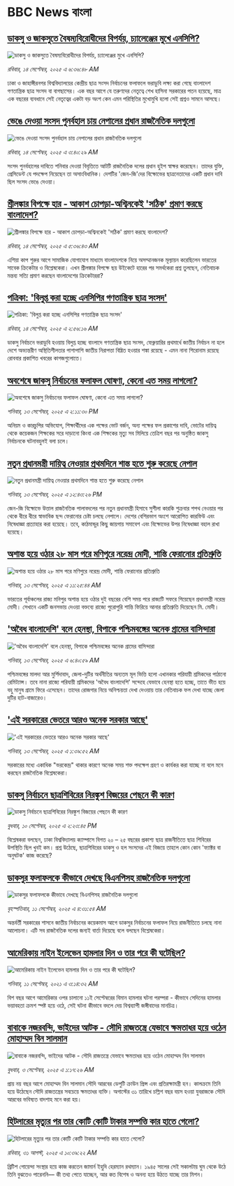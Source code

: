 # BBC News বাংলা## [ডাকসু ও জাকসুতে বৈষম্যবিরোধীদের বিপর্যয়, চ্যালেঞ্জের মুখে এনসিপি?](https://www.bbc.com/bengali/articles/czxw4lq0r4go?at_medium=RSS&at_campaign=rss?at_campaign=githubrss)![ডাকসু ও জাকসুতে বৈষম্যবিরোধীদের বিপর্যয়, চ্যালেঞ্জের মুখে এনসিপি?](https://ichef.bbci.co.uk/ace/ws/240/cpsprodpb/02dd/live/cd330220-90c3-11f0-9cf6-cbf3e73ce2b9.jpg)_রবিবার, ১৪ সেপ্টেম্বর, ২০২৫ এ ৬:৩৬:৪৮ AM_ঢাকা ও জাহাঙ্গীরনগর বিশ্ববিদ্যালয়ের কেন্দ্রীয় ছাত্র সংসদ নির্বাচনের ফলাফলে ভরাডুবি লক্ষ্য করা গেছে বাংলাদেশ গণতান্ত্রিক ছাত্র সংসদ বা বাগছাসের। এক বছর আগে যে তরুণদের নেতৃত্বে শেখ হাসিনা সরকারের পতন হয়েছে, মাত্র এক বছরের ব্যবধানে সেই নেতৃত্বের একটা বড় অংশ কেন এমন পরিস্থিতির মুখোমুখি হলো সেই প্রশ্নও সামনে আসছে।## [ভেঙে দেওয়া সংসদ পুনর্বহাল চায় নেপালের প্রধান রাজনৈতিক দলগুলো](https://www.bbc.com/bengali/articles/c8xr84v28ydo?at_medium=RSS&at_campaign=rss?at_campaign=githubrss)![ভেঙে দেওয়া সংসদ পুনর্বহাল চায় নেপালের প্রধান রাজনৈতিক দলগুলো](https://ichef.bbci.co.uk/ace/ws/240/cpsprodpb/c1d9/live/17f2e360-9115-11f0-9cf6-cbf3e73ce2b9.jpg)_রবিবার, ১৪ সেপ্টেম্বর, ২০২৫ এ ৩:৪০:২৯ AM_সংসদ পুনর্বহালের দাবিতে শনিবার দেওয়া বিবৃতিতে আটটি রাজনৈতিক দলের প্রধান হুইপ স্বাক্ষর করেছেন। তাদের যুক্তি, প্রেসিডেন্ট যে পদক্ষেপ নিয়েছেন তা অসাংবিধানিক। দেশটির 'জেন-জি'দের বিক্ষোভের ছাত্রনেতাদের একটি প্রধান দাবি ছিল সংসদ ভেঙে দেওয়া।## [শ্রীলঙ্কার বিপক্ষে হার - আকাশ চোপড়া-অশ্বিনকেই 'সঠিক' প্রমাণ করছে বাংলাদেশ?](https://www.bbc.com/bengali/articles/c7085wne5qzo?at_medium=RSS&at_campaign=rss?at_campaign=githubrss)![শ্রীলঙ্কার বিপক্ষে হার - আকাশ চোপড়া-অশ্বিনকেই 'সঠিক' প্রমাণ করছে বাংলাদেশ?](https://ichef.bbci.co.uk/ace/ws/240/cpsprodpb/0c59/live/aeb54f90-9129-11f0-97ae-b737def9a5d1.jpg)_রবিবার, ১৪ সেপ্টেম্বর, ২০২৫ এ ৫:৩৬:৪৩ AM_এশিয়া কাপ শুরুর আগে সামাজিক যোগাযোগ মাধ্যমে বাংলাদেশকে নিয়ে অসম্মানজনক মূল্যায়ন করেছিলেন ভারতের সাবেক ক্রিকেটার ও বিশ্লেষকেরা। এখন শ্রীলঙ্কার বিপক্ষে ছয়  উইকেটে হারের পর সমর্থকেরা প্রশ্ন তুলছেন, নেতিবাচক মন্তব্য সত্যি প্রমাণ করছেন বাংলাদেশের ক্রিকেটাররা?## [পত্রিকা: 'বিলুপ্ত করা হচ্ছে এনসিপির গণতান্ত্রিক ছাত্র সংসদ'](https://www.bbc.com/bengali/articles/cy0vyy8gn8eo?at_medium=RSS&at_campaign=rss?at_campaign=githubrss)![পত্রিকা: 'বিলুপ্ত করা হচ্ছে এনসিপির গণতান্ত্রিক ছাত্র সংসদ'](https://ichef.bbci.co.uk/ace/ws/240/cpsprodpb/372a/live/f8364e00-9113-11f0-9edc-994c7a4bf813.jpg)_রবিবার, ১৪ সেপ্টেম্বর, ২০২৫ এ ২:৫৬:১৬ AM_ডাকসু নির্বাচনে ভরাডুবি হওয়ায় বিলুপ্ত হচ্ছে বাংলাদে গণতান্ত্রিক ছাত্র সংসদ, ফেব্রুয়ারির প্রথমার্ধে জাতীয় নির্বাচন না হলে দেশে অভ্যন্তরীণ অস্থিতিশীলতার পাশাপাশি জাতীয় নিরাপত্তা বিঘ্নিত হওয়ার শঙ্কা রয়েছে - এমন নানা শিরোনাম রয়েছে রোববার প্রকাশিত খবরের কাগজগুলোতে।## [অবশেষে জাকসু নির্বাচনের ফলাফল ঘোষণা, কেনো এত সময় লাগলো?](https://www.bbc.com/bengali/articles/cgmz1rw7gwjo?at_medium=RSS&at_campaign=rss?at_campaign=githubrss)![অবশেষে জাকসু নির্বাচনের ফলাফল ঘোষণা, কেনো এত সময় লাগলো?](https://ichef.bbci.co.uk/ace/ws/240/cpsprodpb/cfa2/live/dd6631a0-909e-11f0-9501-e11accb9a258.jpg)_শনিবার, ১৩ সেপ্টেম্বর, ২০২৫ এ ২:১১:৩০ PM_অনিয়ম ও কারচুপির অভিযোগ, শিক্ষার্থীদের এক পক্ষের ভোট বর্জন, অন্য পক্ষের ফল প্রকাশের দাবি, ভোটের দায়িত্ব থেকে কয়েকজন শিক্ষকের সরে দাড়ানো কিংবা এক শিক্ষকের মৃত্যু সব মিলিয়ে তেত্রিশ বছর পর অনুষ্ঠিত জাকসু নির্বাচনকে ঘটনাবহুলই বলা চলে।## [নতুন প্রধানমন্ত্রী দায়িত্ব নেওয়ার প্রথমদিনে শান্ত হতে শুরু করেছে নেপাল](https://www.bbc.com/bengali/articles/c930kzrlywxo?at_medium=RSS&at_campaign=rss?at_campaign=githubrss)![নতুন প্রধানমন্ত্রী দায়িত্ব নেওয়ার প্রথমদিনে শান্ত হতে শুরু করেছে নেপাল](https://ichef.bbci.co.uk/ace/ws/240/cpsprodpb/94c5/live/723e58d0-9099-11f0-84c8-99de564f0440.jpg)_শনিবার, ১৩ সেপ্টেম্বর, ২০২৫ এ ১২:৪৩:২৬ PM_জেন-জি বিক্ষোভে উত্তাল রাজনৈতিক পালাবদলের পর নতুন প্রধানমন্ত্রী হিসাবে সুশীলা কারকি শুক্রবার শপথ নেওয়ার পর থেকে ধীরে ধীরে স্বাভাবিক ছন্দ ফেরানোর চেষ্টা চলছে নেপালে। দেশের বেশিরভাগ অংশে আরোপিত কারফিউ এবং নিষেধাজ্ঞা প্রত্যাহার করা হয়েছে। তবে, কাঠমান্ডুর কিছু জায়গায় সমাবেশ এবং বিক্ষোভের উপর নিষেধাজ্ঞা বহাল রাখা হয়েছে।## [অশান্ত হয়ে ওঠার ২৮ মাস পরে মণিপুরে নরেন্দ্র মোদী, শান্তি ফেরানোর প্রতিশ্রুতি ](https://www.bbc.com/bengali/articles/c7493p8z351o?at_medium=RSS&at_campaign=rss?at_campaign=githubrss)![অশান্ত হয়ে ওঠার ২৮ মাস পরে মণিপুরে নরেন্দ্র মোদী, শান্তি ফেরানোর প্রতিশ্রুতি ](https://ichef.bbci.co.uk/ace/ws/240/cpsprodpb/73c2/live/36a8f8f0-908c-11f0-b391-6936825093bd.jpg)_শনিবার, ১৩ সেপ্টেম্বর, ২০২৫ এ ১১:২৫:৪৪ AM_ভারতের পূর্বাঞ্চলের রাজ্য মনিপুর অশান্ত হয়ে ওঠার দুই বছরের বেশি সময় পরে রাজ্যটি সফরে গিয়েছেন প্রধানমন্ত্রী নরেন্দ্র মোদী। সেখানে একটি জনসভায় দেওয়া বক্তব্যে রাজ্যে পুরোপুরি শান্তি ফিরিয়ে আনার প্রতিশ্রুতি দিয়েছেন মি. মোদী।## ['অবৈধ বাংলাদেশি' বলে হেনস্থা, বিপাকে পশ্চিমবঙ্গের অনেক গ্রামের বাসিন্দারা](https://www.bbc.com/bengali/articles/ckg21jxyj5yo?at_medium=RSS&at_campaign=rss?at_campaign=githubrss)!['অবৈধ বাংলাদেশি' বলে হেনস্থা, বিপাকে পশ্চিমবঙ্গের অনেক গ্রামের বাসিন্দারা](https://ichef.bbci.co.uk/ace/ws/240/cpsprodpb/46d4/live/5d563fc0-8fed-11f0-84c8-99de564f0440.jpg)_শনিবার, ১৩ সেপ্টেম্বর, ২০২৫ এ ৬:৪০:৫৯ AM_পশ্চিমবঙ্গের মালদা আর মুর্শিদাবাদ, জেলা-দুটির অর্থনীতির অন্যতম মূল ভিত্তি হলো এখানকার পরিযায়ী শ্রমিকদের পাঠানো রেমিট্যান্স। তবে নানা রাজ্যে পরিযায়ী শ্রমিকদের 'অবৈধ বাংলাদেশি' সন্দেহে যেভাবে হেনস্থা হতে হচ্ছে, তাতে ভীত হয়ে বহু মানুষ গ্রামে ফিরে এসেছেন। তাদের রোজগার নিয়ে অনিশ্চয়তা দেখা দেওয়ায় তার নেতিবাচক ফল দেখা যাচ্ছে জেলা দুটির হাট-বাজারেও।## ['এই সরকারের ভেতরে আরও অনেক সরকার আছে'](https://www.bbc.com/bengali/articles/cn0x1l8yywyo?at_medium=RSS&at_campaign=rss?at_campaign=githubrss)!['এই সরকারের ভেতরে আরও অনেক সরকার আছে'](https://ichef.bbci.co.uk/ace/ws/240/cpsprodpb/e41f/live/96561f60-8f44-11f0-9cf6-cbf3e73ce2b9.jpg)_শনিবার, ১৩ সেপ্টেম্বর, ২০২৫ এ ১:৩৯:৫২ AM_সরকারের মধ্যে একাধিক "ভরকেন্দ্র" থাকার কারণে অনেক সময় শক্ত পদক্ষেপ গ্রহণ ও কার্যকর করা যাচ্ছে না বলে মনে করছেন রাজনৈতিক বিশ্লেষকেরা।## [ডাকসু নির্বাচনে ছাত্রশিবিরের নিরঙ্কুশ বিজয়ের পেছনে কী কারণ](https://www.bbc.com/bengali/articles/cvgvemy3dk2o?at_medium=RSS&at_campaign=rss?at_campaign=githubrss)![ডাকসু নির্বাচনে ছাত্রশিবিরের নিরঙ্কুশ বিজয়ের পেছনে কী কারণ](https://ichef.bbci.co.uk/ace/ws/240/cpsprodpb/33bf/live/0c9c2420-8e51-11f0-b199-41ee52afc86b.jpg)_বুধবার, ১০ সেপ্টেম্বর, ২০২৫ এ ২:২৩:৪৫ PM_বিশ্লেষকরা বলছেন, ঢাকা বিশ্ববিদ্যালয় ক্যাম্পাসে বিগত ২০ – ২৫ বছরের প্রকাশ্য ছাত্র রাজনীতিতে ছাত্র শিবিরের উপস্থিতি ছিল খুবই কম। প্রশ্ন উঠেছে, ছাত্রশিবিরের ডাকসু ও হল সংসদের এই বিজয়ে তাহলে কোন কোন 'ফ্যাক্টর বা অনুঘটক' কাজ করেছে?## [ডাকসুর ফলাফলকে কীভাবে দেখছে বিএনপিসহ রাজনৈতিক দলগুলো](https://www.bbc.com/bengali/articles/c3rvw8rq0dzo?at_medium=RSS&at_campaign=rss?at_campaign=githubrss)![ডাকসুর ফলাফলকে কীভাবে দেখছে বিএনপিসহ রাজনৈতিক দলগুলো](https://ichef.bbci.co.uk/ace/ws/240/cpsprodpb/a5ef/live/3e1521d0-8ec1-11f0-8f12-7303442ee564.jpg)_বৃহস্পতিবার, ১১ সেপ্টেম্বর, ২০২৫ এ ৪:৩১:৫৪ AM_অন্তর্বর্তী সরকারের শাসনে জাতীয় নির্বাচনের কয়েকমাস আগে ডাকসুর নির্বাচনের ফলাফল নিয়ে রাজনীতিতে চলছে নানা আলোচনা। এটি সব রাজনৈতিক দলের জন্যই বার্তা দিয়েছে বলে বলছেন বিশ্লেষকেরা।## [আমেরিকায় নাইন ইলেভেন হামলার দিন ও তার পরে কী ঘটেছিল?](https://www.bbc.com/bengali/news-58102468?at_medium=RSS&at_campaign=rss?at_campaign=githubrss)![আমেরিকায় নাইন ইলেভেন হামলার দিন ও তার পরে কী ঘটেছিল?](https://ichef.bbci.co.uk/ace/standard/240/cpsprodpb/2FDA/production/_119705221_twintowers.jpg)_শনিবার, ১১ সেপ্টেম্বর, ২০২১ এ ৩:১৪:৩২ AM_বিশ বছর আগে আমেরিকার ওপর চালানো ১১ই সেপ্টেম্বরের বিমান হামলার ঘটনা পরম্পরা - কীভাবে সেদিনের হামলার ভয়াবহতা ক্রমশ স্পষ্ট হয়ে ওঠে, সেই ঘটনা কীভাবে বদলে দেয় বিশ্বব্যাপী জঙ্গীবাদের মানচিত্র।## [বাবাকে নজরবন্দি, ভাইদের আটক - সৌদি রাজতন্ত্রে যেভাবে ক্ষমতাধর হয়ে ওঠেন মোহাম্মদ বিন সালমান](https://www.bbc.com/bengali/articles/c1mpmx9dvrgo?at_medium=RSS&at_campaign=rss?at_campaign=githubrss)![বাবাকে নজরবন্দি, ভাইদের আটক - সৌদি রাজতন্ত্রে যেভাবে ক্ষমতাধর হয়ে ওঠেন মোহাম্মদ বিন সালমান](https://ichef.bbci.co.uk/ace/ws/240/cpsprodpb/8900/live/9e7b92f0-87e3-11f0-84c8-99de564f0440.jpg)_বুধবার, ৩ সেপ্টেম্বর, ২০২৫ এ ১:১৭:২৬ AM_প্রায় নয় বছর আগে মোহাম্মদ বিন সালমান সৌদি আরবের ডেপুটি ক্রাউন প্রিন্স এবং প্রতিরক্ষামন্ত্রী হন। কালক্রমে তিনি হয়ে উঠেছেন সৌদি রাজতন্ত্রের সবচেয়ে ক্ষমতাধর ব্যক্তি। অগাস্টের ৩১ তারিখে চল্লিশ বছর বয়স হওয়া যুবরাজকে সৌদি আরবের ভবিষ্যত বাদশাহ মনে করা হয়।## [হিটলারের মৃত্যুর পর তার কোটি কোটি টাকার সম্পত্তি কার হাতে গেলো?](https://www.bbc.com/bengali/articles/c15lj45vwlwo?at_medium=RSS&at_campaign=rss?at_campaign=githubrss)![হিটলারের মৃত্যুর পর তার কোটি কোটি টাকার সম্পত্তি কার হাতে গেলো?](https://ichef.bbci.co.uk/ace/ws/240/cpsprodpb/af67/live/b78d09b0-84c6-11f0-84c8-99de564f0440.jpg)_রবিবার, ৩১ আগস্ট, ২০২৫ এ ১০:৩৯:২২ AM_ব্রিটিশ গোয়েন্দা সংস্থার হয়ে কাজ করতেন জামার্ন ইহুদি হেরম্যান রথম্যান। ১৯৪৫ সালের সেই সকালটায় ঘুম থেকে উঠে তিনি বুঝতেও পারেননি–– কী তথ্য পেতে যাচ্ছেন, আর কত বিশেষ ও অনন্য হয়ে উঠতে যাচ্ছে তার মিশন।